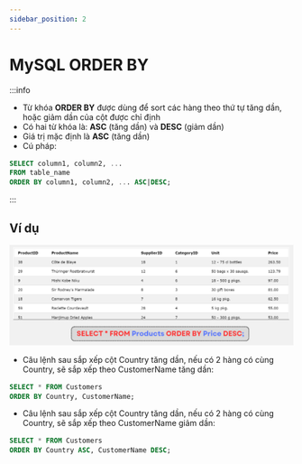 ```yaml
---
sidebar_position: 2
---
```


# MySQL ORDER BY

:::info

- Từ khóa **ORDER BY** được dùng để sort các hàng theo thứ tự tăng dần, hoặc giảm dần của cột được chỉ định
- Có hai từ khóa là: **ASC** (tăng dần) và **DESC** (giảm dần)
- Giá trị mặc định là **ASC** (tăng dần)
- Cú pháp:

```sql
SELECT column1, column2, ...
FROM table_name
ORDER BY column1, column2, ... ASC|DESC;
```

:::

## Ví dụ

![1706538516443](image/sql-order-by/1706538516443.png)

- Câu lệnh sau sắp xếp cột Country tăng dần, nếu có 2 hàng có cùng Country, sẽ sắp xếp theo CustomerName tăng dần:

```sql
SELECT * FROM Customers
ORDER BY Country, CustomerName;
```

- Câu lệnh sau sắp xếp cột Country tăng dần, nếu có 2 hàng có cùng Country, sẽ sắp xếp theo CustomerName giảm dần:

```sql
SELECT * FROM Customers
ORDER BY Country ASC, CustomerName DESC;
```
